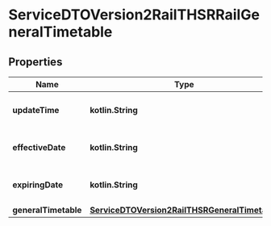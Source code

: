 
# ServiceDTOVersion2RailTHSRRailGeneralTimetable

## Properties
Name | Type | Description | Notes
------------ | ------------- | ------------- | -------------
**updateTime** | **kotlin.String** | 發布時間(格式: yyyy-MM-dd) |  [optional]
**effectiveDate** | **kotlin.String** | 有效日期(格式: yyyy:MM:dd) | 
**expiringDate** | **kotlin.String** | 結束日期(格式: yyyy:MM:dd) | 
**generalTimetable** | [**ServiceDTOVersion2RailTHSRGeneralTimetable**](ServiceDTOVersion2RailTHSRGeneralTimetable.md) |  | 



